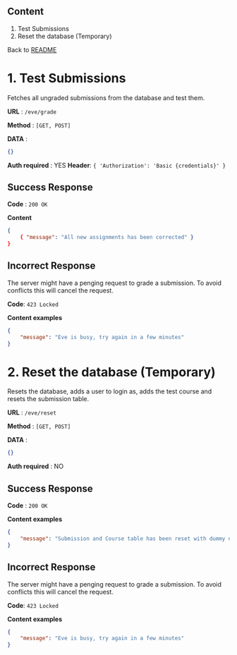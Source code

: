 ## Content
1. Test Submissions
2. Reset the database (Temporary)

Back to [README](../README.md)

# 1. Test Submissions
Fetches all ungraded submissions from the database and test them.

**URL** : `/eve/grade`

**Method** : `[GET, POST]`

**DATA** :
```json
{}
```

**Auth required** : YES
**Header**: `{ 'Authorization': 'Basic {credentials}' }`

## Success Response

**Code** : `200 OK`

**Content**

```json
{
    { "message": "All new assignments has been corrected" }
}
```

## Incorrect Response
The server might have a penging request to grade a submission. To avoid conflicts this will cancel the request.

**Code**: `423 Locked`

**Content examples**

```json
{
    "message": "Eve is busy, try again in a few minutes"
}
```

   
# 2. Reset the database (Temporary)
Resets the database, adds a user to login as, adds the test course and resets the submission table.

**URL** : `/eve/reset`

**Method** : `[GET, POST]`

**DATA** :
```json
{}
```


**Auth required** : NO

## Success Response

**Code** : `200 OK`

**Content examples**

```json
{
    "message": "Submission and Course table has been reset with dummy data"
}
```

## Incorrect Response
The server might have a penging request to grade a submission. To avoid conflicts this will cancel the request.

**Code**: `423 Locked`

**Content examples**

```json
{
    "message": "Eve is busy, try again in a few minutes"
}
```
